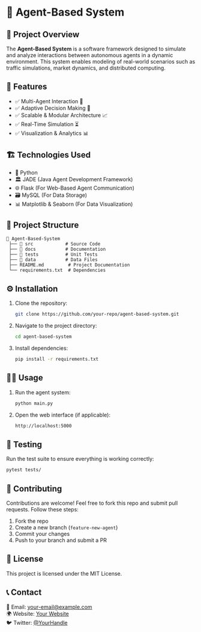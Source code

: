 # 🤖 Agent-Based System

## 📌 Project Overview
The **Agent-Based System** is a software framework designed to simulate and analyze interactions between autonomous agents in a dynamic environment. This system enables modeling of real-world scenarios such as traffic simulations, market dynamics, and distributed computing.

## 🚀 Features
- ✅ Multi-Agent Interaction 🤝
- ✅ Adaptive Decision Making 🧠
- ✅ Scalable & Modular Architecture 📈
- ✅ Real-Time Simulation ⏳
- ✅ Visualization & Analytics 📊

## 🏗️ Technologies Used
- 🐍 Python
- 🏛️ JADE (Java Agent Development Framework)
- 🌐 Flask (For Web-Based Agent Communication)
- 🗃️ MySQL (For Data Storage)
- 📊 Matplotlib & Seaborn (For Data Visualization)

## 📂 Project Structure
```
📁 Agent-Based-System
 ├── 📂 src            # Source Code
 ├── 📂 docs           # Documentation
 ├── 📂 tests          # Unit Tests
 ├── 📂 data           # Data Files
 ├── README.md         # Project Documentation
 └── requirements.txt  # Dependencies
```

## ⚙️ Installation
1. Clone the repository:
   ```sh
   git clone https://github.com/your-repo/agent-based-system.git
   ```
2. Navigate to the project directory:
   ```sh
   cd agent-based-system
   ```
3. Install dependencies:
   ```sh
   pip install -r requirements.txt
   ```

## 🏃‍♂️ Usage
1. Run the agent system:
   ```sh
   python main.py
   ```
2. Open the web interface (if applicable):
   ```sh
   http://localhost:5000
   ```

## 🧪 Testing
Run the test suite to ensure everything is working correctly:
```sh
pytest tests/
```

## 🌟 Contributing
Contributions are welcome! Feel free to fork this repo and submit pull requests. Follow these steps:
1. Fork the repo
2. Create a new branch (`feature-new-agent`)
3. Commit your changes
4. Push to your branch and submit a PR

## 📜 License
This project is licensed under the MIT License.

## 📞 Contact
📧 Email: your-email@example.com  
🌍 Website: [Your Website](https://your-website.com)  
🐦 Twitter: [@YourHandle](https://twitter.com/YourHandle)
